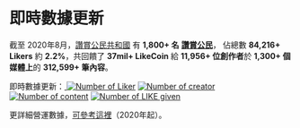 # 即時數據更新

截至 2020年8月，[讚賞公民共和國](https://like.co/in/getapp) 有 **1,800+ 名** [**讚賞公民**](https://docs.like.co/v/zh/user-guide/civic-liker)， 佔總數 **84,216+ Likers** 約 **2.2%**，共回饋了 **37mil+ LikeCoin** 給 **11,956+ 位創作者**於 **1,300+ 個媒體上**的 **312,599+ 筆內容**。‌

即時數據更新：[ ![Number of Liker](https://static.like.co/badge/stats/liker.svg)](https://like.co/) [![Number of creator](https://static.like.co/badge/stats/creator.svg)](https://like.co/) [![Number of content](https://static.like.co/badge/stats/content.svg)](https://like.co/) [![Number of LIKE given](https://static.like.co/badge/stats/LIKE.svg)](https://like.co/)

更詳細營運數據，[可參考這裡](https://datastudio.google.com/u/0/reporting/e6168171-b61d-4871-b39f-7b6308f2facc/page/qgR)（2020年起）。

